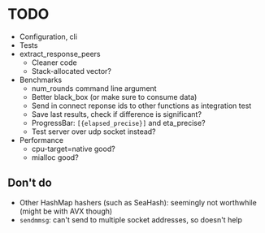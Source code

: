 # TODO

* Configuration, cli
* Tests
* extract_response_peers
    * Cleaner code
    * Stack-allocated vector?
* Benchmarks
    * num_rounds command line argument
    * Better black_box (or make sure to consume data)
    * Send in connect reponse ids to other functions as integration test
    * Save last results, check if difference is significant?
    * ProgressBar: `[{elapsed_precise}]` and eta_precise?
    * Test server over udp socket instead?
* Performance
    * cpu-target=native good?
    * mialloc good?

## Don't do

* Other HashMap hashers (such as SeaHash): seemingly not worthwhile (might be with AVX though)
* `sendmmsg`: can't send to multiple socket addresses, so doesn't help